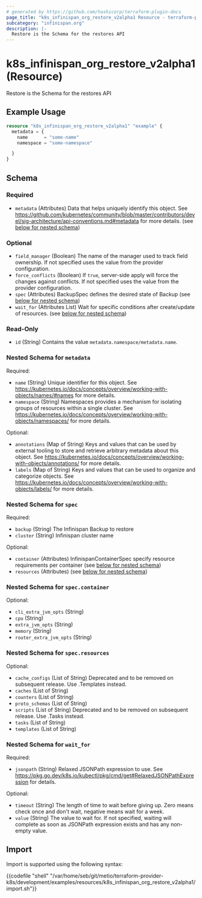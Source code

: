 ```yaml
---
# generated by https://github.com/hashicorp/terraform-plugin-docs
page_title: "k8s_infinispan_org_restore_v2alpha1 Resource - terraform-provider-k8s"
subcategory: "infinispan.org"
description: |-
  Restore is the Schema for the restores API
---
```


# k8s_infinispan_org_restore_v2alpha1 (Resource)

Restore is the Schema for the restores API

## Example Usage

```terraform
resource "k8s_infinispan_org_restore_v2alpha1" "example" {
  metadata = {
    name      = "some-name"
    namespace = "some-namespace"

  }
}
```

<!-- schema generated by tfplugindocs -->
## Schema

### Required

- `metadata` (Attributes) Data that helps uniquely identify this object. See https://github.com/kubernetes/community/blob/master/contributors/devel/sig-architecture/api-conventions.md#metadata for more details. (see [below for nested schema](#nestedatt--metadata))

### Optional

- `field_manager` (Boolean) The name of the manager used to track field ownership. If not specified uses the value from the provider configuration.
- `force_conflicts` (Boolean) If `true`, server-side apply will force the changes against conflicts. If not specified uses the value from the provider configuration.
- `spec` (Attributes) BackupSpec defines the desired state of Backup (see [below for nested schema](#nestedatt--spec))
- `wait_for` (Attributes List) Wait for specific conditions after create/update of resources. (see [below for nested schema](#nestedatt--wait_for))

### Read-Only

- `id` (String) Contains the value `metadata.namespace/metadata.name`.

<a id="nestedatt--metadata"></a>
### Nested Schema for `metadata`

Required:

- `name` (String) Unique identifier for this object. See https://kubernetes.io/docs/concepts/overview/working-with-objects/names/#names for more details.
- `namespace` (String) Namespaces provides a mechanism for isolating groups of resources within a single cluster. See https://kubernetes.io/docs/concepts/overview/working-with-objects/namespaces/ for more details.

Optional:

- `annotations` (Map of String) Keys and values that can be used by external tooling to store and retrieve arbitrary metadata about this object. See https://kubernetes.io/docs/concepts/overview/working-with-objects/annotations/ for more details.
- `labels` (Map of String) Keys and values that can be used to organize and categorize objects. See https://kubernetes.io/docs/concepts/overview/working-with-objects/labels/ for more details.


<a id="nestedatt--spec"></a>
### Nested Schema for `spec`

Required:

- `backup` (String) The Infinispan Backup to restore
- `cluster` (String) Infinispan cluster name

Optional:

- `container` (Attributes) InfinispanContainerSpec specify resource requirements per container (see [below for nested schema](#nestedatt--spec--container))
- `resources` (Attributes) (see [below for nested schema](#nestedatt--spec--resources))

<a id="nestedatt--spec--container"></a>
### Nested Schema for `spec.container`

Optional:

- `cli_extra_jvm_opts` (String)
- `cpu` (String)
- `extra_jvm_opts` (String)
- `memory` (String)
- `router_extra_jvm_opts` (String)


<a id="nestedatt--spec--resources"></a>
### Nested Schema for `spec.resources`

Optional:

- `cache_configs` (List of String) Deprecated and to be removed on subsequent release. Use .Templates instead.
- `caches` (List of String)
- `counters` (List of String)
- `proto_schemas` (List of String)
- `scripts` (List of String) Deprecated and to be removed on subsequent release. Use .Tasks instead.
- `tasks` (List of String)
- `templates` (List of String)



<a id="nestedatt--wait_for"></a>
### Nested Schema for `wait_for`

Required:

- `jsonpath` (String) Relaxed JSONPath expression to use. See https://pkg.go.dev/k8s.io/kubectl/pkg/cmd/get#RelaxedJSONPathExpression for details.

Optional:

- `timeout` (String) The length of time to wait before giving up. Zero means check once and don't wait, negative means wait for a week.
- `value` (String) The value to wait for. If not specified, waiting will complete as soon as JSONPath expression exists and has any non-empty value.

## Import

Import is supported using the following syntax:

{{codefile "shell" "/var/home/seb/git/metio/terraform-provider-k8s/development/examples/resources/k8s_infinispan_org_restore_v2alpha1/import.sh"}}
